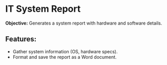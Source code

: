 # IT System Report
**Objective:** Generates a system report with hardware and software details.
## Features:
- Gather system information (OS, hardware specs).
- Format and save the report as a Word document.
